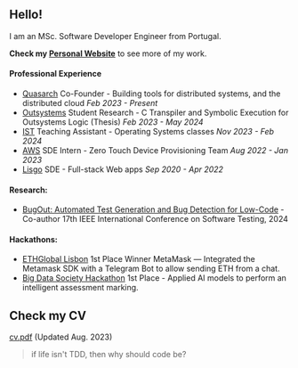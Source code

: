 ## Hello!

I am an MSc. Software Developer Engineer from Portugal.

**Check my [Personal Website](https://andrerib.xyz/)** to see more of my work.

#### Professional Experience
-   [Quasarch](http://www.quasarch.cloud/) Co-Founder - Building tools for distributed systems, and the distributed cloud *Feb 2023 - Present*
-   [Outsystems](https://www.outsystems.com/) Student Research - C Transpiler and Symbolic Execution for Outsystems Logic (Thesis) *Feb 2023 - May 2024*
-   [IST](https://tecnico.ulisboa.pt/pt/) Teaching Assistant - Operating Systems classes *Nov 2023 - Feb 2024*
-   [AWS](https://aws.amazon.com) SDE Intern - Zero Touch Device Provisioning Team *Aug 2022 - Jan 2023*
-   [Lisgo](https://www.linkedin.com/company/lisgo?originalSubdomain=pt) SDE - Full-stack Web apps *Sep 2020 - Apr 2022*

#### Research:
- [BugOut: Automated Test Generation and Bug Detection for Low-Code](https://conf.researchr.org/track/icst-2024/icst-2024-industry#event-overview) - Co-author 17th IEEE International Conference on Software Testing, 2024

#### Hackathons:
- [ETHGlobal Lisbon](https://ethglobal.com/showcase/web3telbot-suxdo) 1st Place Winner MetaMask — Integrated the Metamask SDK with a Telegram Bot to allow sending ETH from a chat.
- [Big Data Society Hackathon](https://www.mq.edu.au/faculty-of-science-and-engineering/departments-and-schools/school-of-computing/news-and-events/news-items/big-data-society-hackathon) 1st Place - Applied AI models to perform an intelligent assessment marking.

## Check my CV
[cv.pdf](cv.pdf) (Updated Aug. 2023)

> if life isn't TDD, then why should code be?

